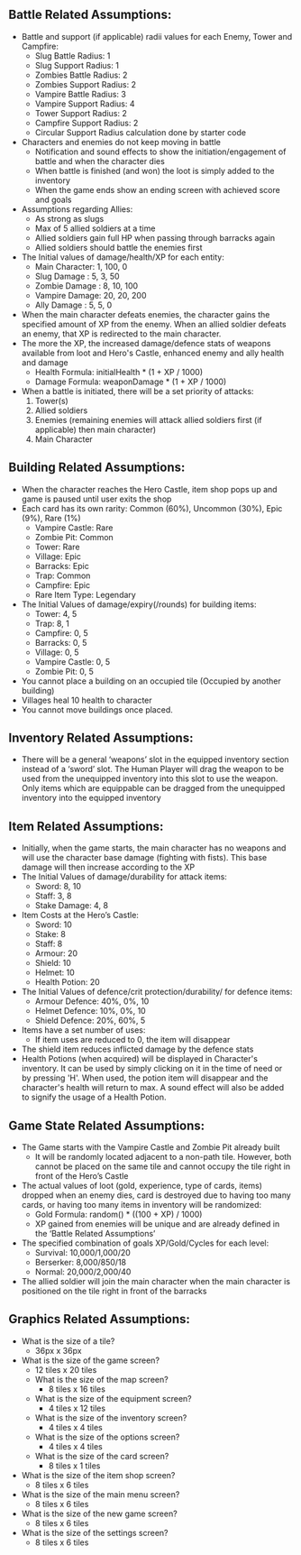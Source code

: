 ## Battle Related Assumptions:
- Battle and support (if applicable) radii values for each Enemy, Tower and Campfire:
    - Slug Battle Radius: 1
    - Slug Support Radius: 1
    - Zombies Battle Radius: 2
    - Zombies Support Radius: 2
    - Vampire Battle Radius: 3
    - Vampire Support Radius: 4
    - Tower Support Radius: 2
    - Campfire Support Radius: 2
    - Circular Support Radius calculation done by starter code
- Characters and enemies do not keep moving in battle
    - Notification and sound effects to show the initiation/engagement of battle and when the character dies
    - When battle is finished (and won) the loot is simply added to the inventory
    - When the game ends show an ending screen with achieved score and goals
- Assumptions regarding Allies:
    - As strong as slugs
    - Max of 5 allied soldiers at a time
    - Allied soldiers gain full HP when passing through barracks again
    - Allied soldiers should battle the enemies first
- The Initial values of damage/health/XP for each entity:
    - Main Character: 1, 100, 0
    - Slug Damage   : 5, 3, 50
    - Zombie Damage : 8, 10, 100
    - Vampire Damage: 20, 20, 200
    - Ally Damage   : 5, 5, 0
- When the main character defeats enemies, the character gains the specified amount of XP from the enemy. When an allied soldier defeats an enemy, that XP is redirected to the main character.
- The more the XP, the increased damage/defence stats of weapons available from loot and Hero's Castle, enhanced enemy and ally health and damage
    - Health Formula: initialHealth * (1 + XP / 1000)
    - Damage Formula: weaponDamage * (1 + XP / 1000)
- When a battle is initiated, there will be a set priority of attacks:
    1. Tower(s)
    2. Allied soldiers
    3. Enemies (remaining enemies will attack allied soldiers first (if applicable) then main character)
    4. Main Character
 
## Building Related Assumptions:
- When the character reaches the Hero Castle, item shop pops up and game is paused until user exits the shop
- Each card has its own rarity: Common (60%), Uncommon (30%), Epic (9%), Rare (1%)
    - Vampire Castle: Rare
    - Zombie Pit: Common
    - Tower: Rare
    - Village: Epic
    - Barracks: Epic
    - Trap: Common
    - Campfire: Epic 
    - Rare Item Type: Legendary
- The Initial Values of damage/expiry(/rounds) for building items:
    - Tower: 4, 5
    - Trap: 8, 1
    - Campfire: 0, 5
    - Barracks: 0, 5
    - Village: 0, 5
    - Vampire Castle: 0, 5
    - Zombie Pit: 0, 5
- You cannot place a building on an occupied tile (Occupied by another building)
- Villages heal 10 health to character
- You cannot move buildings once placed.
## Inventory Related Assumptions:
- There will be a general ‘weapons’ slot in the equipped inventory section instead of a ‘sword’ slot. The Human Player will drag the weapon to be used from the unequipped inventory into this slot to use the weapon. Only items which are equippable can be dragged from the unequipped inventory into the equipped inventory 
 
## Item Related Assumptions:
- Initially, when the game starts, the main character has no weapons and will use the character base damage (fighting with fists). This base damage will then increase according to the XP 
- The Initial Values of damage/durability for attack items:
    - Sword: 8, 10
    - Staff: 3, 8
    - Stake Damage: 4, 8
- Item Costs at the Hero’s Castle:
    - Sword: 10
    - Stake: 8
    - Staff: 8
    - Armour: 20
    - Shield: 10
    - Helmet: 10
    - Health Potion: 20
- The Initial Values of defence/crit protection/durability/ for defence items:
    - Armour Defence: 40%, 0%, 10
    - Helmet Defence: 10%, 0%, 10
    - Shield Defence: 20%, 60%, 5
- Items have a set number of uses:
    - If item uses are reduced to 0, the item will disappear
- The shield item reduces inflicted damage by the defence stats
- Health Potions (when acquired) will be displayed in Character's inventory. It can be used by simply clicking on it in the time of need or by pressing 'H'. When used, the potion item will disappear and the character's health will return to max. A sound effect will also be added to signify the usage of a Health Potion.
    
## Game State Related Assumptions:
- The Game starts with the Vampire Castle and Zombie Pit already built
    - It will be randomly located adjacent to a non-path tile. However, both cannot be placed on the same tile and cannot occupy the tile right in front of the Hero’s Castle 
- The actual values of loot (gold, experience, type of cards, items) dropped when an enemy dies, card is destroyed due to having too many cards, or having too many items in inventory will be randomized:
    - Gold Formula: random() * ((100 + XP) / 1000)
    - XP gained from enemies will be unique and are already defined in the ‘Battle Related Assumptions’
- The specified combination of goals XP/Gold/Cycles for each level:
    - Survival: 10,000/1,000/20
    - Berserker: 8,000/850/18
    - Normal: 20,000/2,000/40
- The allied soldier will join the main character when the main character is positioned on the tile right in front of the barracks
 
## Graphics Related Assumptions:
- What is the size of a tile?
    - 36px x 36px
- What is the size of the game screen?
    - 12 tiles x 20 tiles
    - What is the size of the map screen?
        - 8 tiles x 16 tiles
    - What is the size of the equipment screen?
        - 4 tiles x 12 tiles
    - What is the size of the inventory screen?
        - 4 tiles x 4 tiles
    - What is the size of the options screen?
        - 4 tiles x 4 tiles
    - What is the size of the card screen?
        - 8 tiles x 1 tiles
- What is the size of the item shop screen?
    - 8 tiles x 6 tiles
- What is the size of the main menu screen?
    - 8 tiles x 6 tiles
- What is the size of the new game screen?
    - 8 tiles x 6 tiles
- What is the size of the settings screen?
    - 8 tiles x 6 tiles